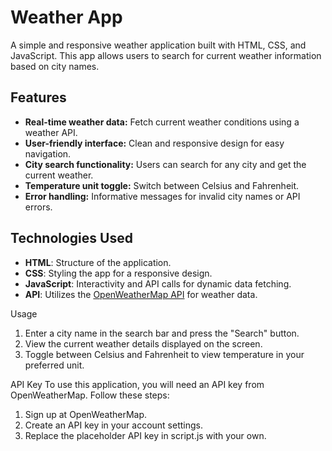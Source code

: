 # Weather App

A simple and responsive weather application built with HTML, CSS, and JavaScript. This app allows users to search for current weather information based on city names.

## Features

- **Real-time weather data:** Fetch current weather conditions using a weather API.
- **User-friendly interface:** Clean and responsive design for easy navigation.
- **City search functionality:** Users can search for any city and get the current weather.
- **Temperature unit toggle:** Switch between Celsius and Fahrenheit.
- **Error handling:** Informative messages for invalid city names or API errors.

## Technologies Used

- **HTML**: Structure of the application.
- **CSS**: Styling the app for a responsive design.
- **JavaScript**: Interactivity and API calls for dynamic data fetching.
- **API**: Utilizes the [OpenWeatherMap API](https://openweathermap.org/api) for weather data.

Usage
1. Enter a city name in the search bar and press the "Search" button.
2. View the current weather details displayed on the screen.
3. Toggle between Celsius and Fahrenheit to view temperature in your preferred unit.

API Key
To use this application, you will need an API key from OpenWeatherMap. Follow these steps:

1. Sign up at OpenWeatherMap.
2. Create an API key in your account settings.
3. Replace the placeholder API key in script.js with your own.
